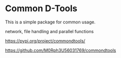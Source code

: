 # Common D-Tools

This is a simple package for common usage. 

network, file handling and parallel functions

https://pypi.org/project/commondtools/

https://github.com/M0Rph3U56031769/commondtools

